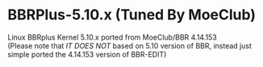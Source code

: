# BBRPlus-5.10.x (Tuned By MoeClub)

Linux BBRplus Kernel 5.10.x ported from MoeClub/BBR 4.14.153 <br/>
(Please note that *IT DOES NOT* based on 5.10 version of BBR, instead just simple ported the 4.14.153 version of BBR-EDIT)
